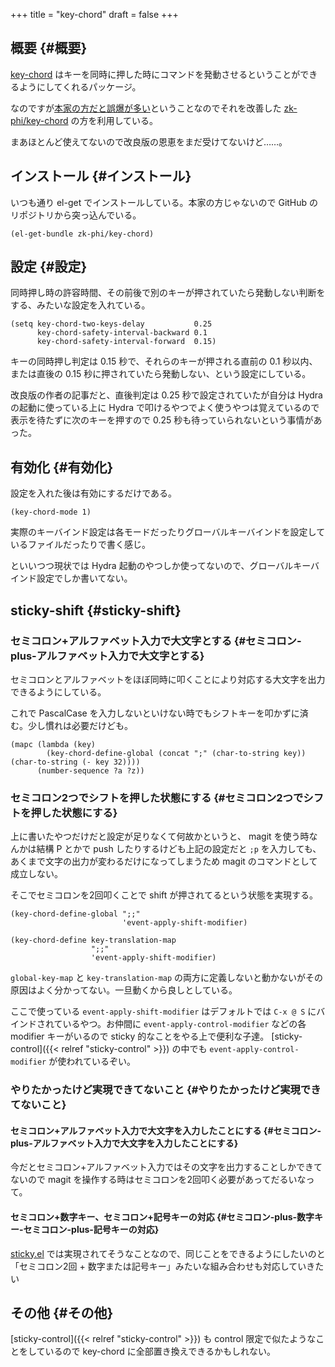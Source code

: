 +++
title = "key-chord"
draft = false
+++

## 概要 {#概要}

[key-chord](https://github.com/emacsorphanage/key-chord) はキーを同時に押した時にコマンドを発動させるということができるようにしてくれるパッケージ。

なのですが[本家の方だと誤爆が多い](https://qiita.com/zk%5Fphi/items/e70bc4c69b5a4755edd6)ということなのでそれを改善した [zk-phi/key-chord](https://github.com/zk-phi/key-chord/) の方を利用している。

まあほとんど使えてないので改良版の恩恵をまだ受けてないけど……。


## インストール {#インストール}

いつも通り el-get でインストールしている。本家の方じゃないので GitHub のリポジトリから突っ込んでいる。

```emacs-lisp
(el-get-bundle zk-phi/key-chord)
```


## 設定 {#設定}

同時押し時の許容時間、その前後で別のキーが押されていたら発動しない判断をする、みたいな設定を入れている。

```emacs-lisp
(setq key-chord-two-keys-delay           0.25
      key-chord-safety-interval-backward 0.1
      key-chord-safety-interval-forward  0.15)
```

キーの同時押し判定は 0.15 秒で、それらのキーが押される直前の 0.1 秒以内、または直後の 0.15 秒に押されていたら発動しない、という設定にしている。

改良版の作者の記事だと、直後判定は 0.25 秒で設定されていたが自分は Hydra の起動に使っている上に Hydra で叩けるやつでよく使うやつは覚えているので表示を待たずに次のキーを押すので 0.25 秒も待っていられないという事情があった。


## 有効化 {#有効化}

設定を入れた後は有効にするだけである。

```emacs-lisp
(key-chord-mode 1)
```

実際のキーバインド設定は各モードだったりグローバルキーバインドを設定しているファイルだったりで書く感じ。

といいつつ現状では Hydra 起動のやつしか使ってないので、グローバルキーバインド設定でしか書いてない。


## sticky-shift {#sticky-shift}


### セミコロン+アルファベット入力で大文字とする {#セミコロン-plus-アルファベット入力で大文字とする}

セミコロンとアルファベットをほぼ同時に叩くことにより対応する大文字を出力できるようにしている。

これで PascalCase を入力しないといけない時でもシフトキーを叩かずに済む。少し慣れは必要だけども。

```emacs-lisp
(mapc (lambda (key)
        (key-chord-define-global (concat ";" (char-to-string key)) (char-to-string (- key 32))))
      (number-sequence ?a ?z))
```


### セミコロン2つでシフトを押した状態にする {#セミコロン2つでシフトを押した状態にする}

上に書いたやつだけだと設定が足りなくて何故かというと、
magit を使う時なんかは結構 P とかで push したりするけども上記の設定だと `;p` を入力しても、あくまで文字の出力が変わるだけになってしまうため
magit のコマンドとして成立しない。

そこでセミコロンを2回叩くことで shift が押されてるという状態を実現する。

```emacs-lisp
(key-chord-define-global ";;"
                         'event-apply-shift-modifier)

(key-chord-define key-translation-map
                  ";;"
                  'event-apply-shift-modifier)
```

`global-key-map` と `key-translation-map` の両方に定義しないと動かないがその原因はよく分かってない。一旦動くから良しとしている。

ここで使っている `event-apply-shift-modifier` はデフォルトでは `C-x @ S` にバインドされているやつ。お仲間に `event-apply-control-modifier` などの各 modifier キーがいるので
sticky 的なことをやる上で便利な子達。
[sticky-control]({{< relref "sticky-control" >}}) の中でも `event-apply-control-modifier` が使われているぞい。


### やりたかったけど実現できてないこと {#やりたかったけど実現できてないこと}


#### セミコロン+アルファベット入力で大文字を入力したことにする {#セミコロン-plus-アルファベット入力で大文字を入力したことにする}

今だとセミコロン+アルファベット入力ではその文字を出力することしかできてないので
magit を操作する時はセミコロンを2回叩く必要があってだるいなって。


#### セミコロン+数字キー、セミコロン+記号キーの対応 {#セミコロン-plus-数字キー-セミコロン-plus-記号キーの対応}

[sticky.el](https://www.emacswiki.org/emacs/sticky.el) では実現されてそうなことなので、同じことをできるようにしたいのと「セミコロン2回 + 数字または記号キー」みたいな組み合わせも対応していきたい


## その他 {#その他}

[sticky-control]({{< relref "sticky-control" >}}) も control 限定で似たようなことをしているので
key-chord に全部置き換えできるかもしれない。
